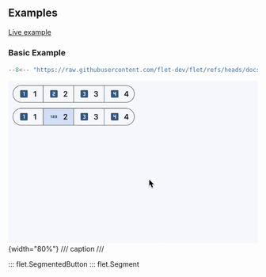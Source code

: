 ## Examples

[Live example](https://flet-controls-gallery.fly.dev/buttons/segmentedbutton)

### Basic Example

```python
--8<-- "https://raw.githubusercontent.com/flet-dev/flet/refs/heads/docs/sdk/python/examples/python/controls/segmented-button/basic.py"
```

![basic](https://raw.githubusercontent.com/flet-dev/flet/docs/sdk/python/examples/python/controls/segmented-button/media/basic.gif){width="80%"}
/// caption
///

::: flet.SegmentedButton
::: flet.Segment
